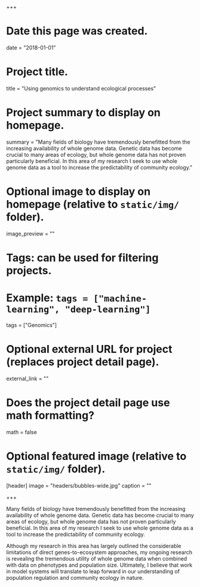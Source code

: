 +++
# Date this page was created.
date = "2018-01-01"

# Project title.
title = "Using genomics to understand ecological processes"

# Project summary to display on homepage.
summary = "Many fields of biology have tremendously benefitted from the increasing availability of whole genome data. Genetic data has become crucial to many areas of ecology, but whole genome data has not proven particularly beneficial. In this area of my research I seek to use whole genome data as a tool to increase the predictability of community ecology."

# Optional image to display on homepage (relative to `static/img/` folder).
image_preview = ""

# Tags: can be used for filtering projects.
# Example: `tags = ["machine-learning", "deep-learning"]`
tags = ["Genomics"]

# Optional external URL for project (replaces project detail page).
external_link = ""

# Does the project detail page use math formatting?
math = false

# Optional featured image (relative to `static/img/` folder).
[header]
image = "headers/bubbles-wide.jpg"
caption = ""

+++

Many fields of biology have tremendously benefitted from the increasing availability of whole genome data. Genetic data has become crucial to many areas of ecology, but whole genome data has not proven particularly beneficial. In this area of my research I seek to use whole genome data as a tool to increase the predictability of community ecology.

Although my research in this area has largely outlined the considerable limitations of direct genes-to-ecosystem approaches, my ongoing research is revealing the tremendous utility of whole genome data when combined with data on phenotypes and population size. Ultimately, I believe that work in model systems will translate to leap forward in our understanding of population regulation and community ecology in nature. 
